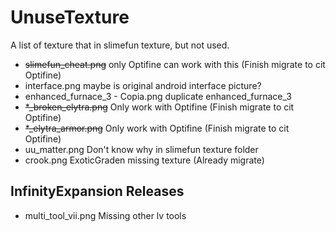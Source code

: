# UnuseTexture

A list of texture that in slimefun texture, but not used.

* ~~slimefun_cheat.png~~ only Optifine can work with this (Finish migrate to cit Optifine)
* interface.png maybe is original android interface picture?
* enhanced_furnace_3 - Copia.png duplicate enhanced_furnace_3
* ~~*_broken_elytra.png~~ Only work with Optifine (Finish migrate to cit Optifine)
* ~~*_elytra_armor.png~~ Only work with Optifine (Finish migrate to cit Optifine)
* uu_matter.png Don't know why in slimefun texture folder
* crook.png ExoticGraden missing texture (Already migrate)

## InfinityExpansion Releases

* multi_tool_vii.png Missing other lv tools
